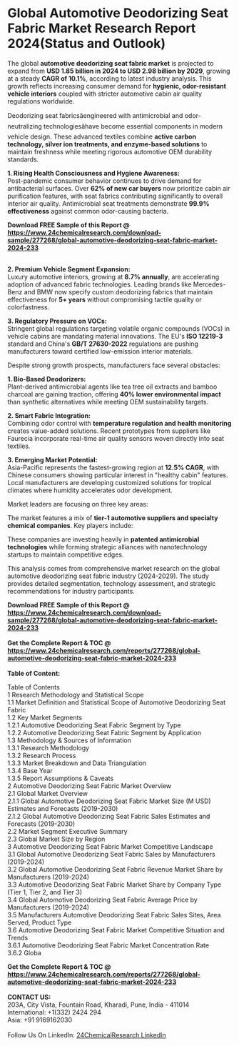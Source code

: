 <h1>Global Automotive Deodorizing Seat Fabric Market Research Report 2024(Status and Outlook)</h1><p>The global <strong>automotive deodorizing seat fabric market</strong> is projected to expand from <strong>USD 1.85 billion in 2024 to USD 2.98 billion by 2029</strong>, growing at a steady <strong>CAGR of 10.1%</strong>, according to latest industry analysis. This growth reflects increasing consumer demand for <strong>hygienic, odor-resistant vehicle interiors</strong> coupled with stricter automotive cabin air quality regulations worldwide.</p><p>Deodorizing seat fabricsâengineered with antimicrobial and odor-neutralizing technologiesâhave become essential components in modern vehicle design. These advanced textiles combine <strong>active carbon technology, silver ion treatments, and enzyme-based solutions</strong> to maintain freshness while meeting rigorous automotive OEM durability standards.</p><p><strong>1. Rising Health Consciousness and Hygiene Awareness:</strong><br>
Post-pandemic consumer behavior continues to drive demand for antibacterial surfaces. Over <strong>62% of new car buyers</strong> now prioritize cabin air purification features, with seat fabrics contributing significantly to overall interior air quality. Antimicrobial seat treatments demonstrate <strong>99.9% effectiveness</strong> against common odor-causing bacteria.</p><div><b>Download FREE Sample of this Report @ 
            <a href="https://www.24chemicalresearch.com/download-sample/277268/global-automotive-deodorizing-seat-fabric-market-2024-233">
            https://www.24chemicalresearch.com/download-sample/277268/global-automotive-deodorizing-seat-fabric-market-2024-233</a></b></div><br><p><strong>2. Premium Vehicle Segment Expansion:</strong><br>  
Luxury automotive interiors, growing at <strong>8.7% annually</strong>, are accelerating adoption of advanced fabric technologies. Leading brands like Mercedes-Benz and BMW now specify custom deodorizing fabrics that maintain effectiveness for <strong>5+ years</strong> without compromising tactile quality or colorfastness.</p><p><strong>3. Regulatory Pressure on VOCs:</strong><br>  
Stringent global regulations targeting volatile organic compounds (VOCs) in vehicle cabins are mandating material innovations. The EU's <strong>ISO 12219-3</strong> standard and China's <strong>GB/T 27630-2022</strong> regulations are pushing manufacturers toward certified low-emission interior materials.</p><p>Despite strong growth prospects, manufacturers face several obstacles:</p><p><strong>1. Bio-Based Deodorizers:</strong><br>
Plant-derived antimicrobial agents like tea tree oil extracts and bamboo charcoal are gaining traction, offering <strong>40% lower environmental impact</strong> than synthetic alternatives while meeting OEM sustainability targets.</p><p><strong>2. Smart Fabric Integration:</strong><br>
Combining odor control with <strong>temperature regulation and health monitoring</strong> creates value-added solutions. Recent prototypes from suppliers like Faurecia incorporate real-time air quality sensors woven directly into seat textiles.</p><p><strong>3. Emerging Market Potential:</strong><br>
Asia-Pacific represents the fastest-growing region at <strong>12.5% CAGR</strong>, with Chinese consumers showing particular interest in "healthy cabin" features. Local manufacturers are developing customized solutions for tropical climates where humidity accelerates odor development.</p><p>Market leaders are focusing on three key areas:</p><p>The market features a mix of <strong>tier-1 automotive suppliers and specialty chemical companies</strong>. Key players include:</p><p>These companies are investing heavily in <strong>patented antimicrobial technologies</strong> while forming strategic alliances with nanotechnology startups to maintain competitive edges.</p><p>This analysis comes from comprehensive market research on the global automotive deodorizing seat fabric industry (2024-2029). The study provides detailed segmentation, technology assessment, and strategic recommendations for industry participants.</p><div><b>Download FREE Sample of this Report @ 
            <a href="https://www.24chemicalresearch.com/download-sample/277268/global-automotive-deodorizing-seat-fabric-market-2024-233">
            https://www.24chemicalresearch.com/download-sample/277268/global-automotive-deodorizing-seat-fabric-market-2024-233</a></b></div><br><div><b>Get the Complete Report & TOC @ 
            <a href="https://www.24chemicalresearch.com/reports/277268/global-automotive-deodorizing-seat-fabric-market-2024-233">
            https://www.24chemicalresearch.com/reports/277268/global-automotive-deodorizing-seat-fabric-market-2024-233</a></b></div><br>
            <b>Table of Content:</b><p>Table of Contents<br />
1 Research Methodology and Statistical Scope<br />
1.1 Market Definition and Statistical Scope of Automotive Deodorizing Seat Fabric<br />
1.2 Key Market Segments<br />
1.2.1 Automotive Deodorizing Seat Fabric Segment by Type<br />
1.2.2 Automotive Deodorizing Seat Fabric Segment by Application<br />
1.3 Methodology & Sources of Information<br />
1.3.1 Research Methodology<br />
1.3.2 Research Process<br />
1.3.3 Market Breakdown and Data Triangulation<br />
1.3.4 Base Year<br />
1.3.5 Report Assumptions & Caveats<br />
2 Automotive Deodorizing Seat Fabric Market Overview<br />
2.1 Global Market Overview<br />
2.1.1 Global Automotive Deodorizing Seat Fabric Market Size (M USD) Estimates and Forecasts (2019-2030)<br />
2.1.2 Global Automotive Deodorizing Seat Fabric Sales Estimates and Forecasts (2019-2030)<br />
2.2 Market Segment Executive Summary<br />
2.3 Global Market Size by Region<br />
3 Automotive Deodorizing Seat Fabric Market Competitive Landscape<br />
3.1 Global Automotive Deodorizing Seat Fabric Sales by Manufacturers (2019-2024)<br />
3.2 Global Automotive Deodorizing Seat Fabric Revenue Market Share by Manufacturers (2019-2024)<br />
3.3 Automotive Deodorizing Seat Fabric Market Share by Company Type (Tier 1, Tier 2, and Tier 3)<br />
3.4 Global Automotive Deodorizing Seat Fabric Average Price by Manufacturers (2019-2024)<br />
3.5 Manufacturers Automotive Deodorizing Seat Fabric Sales Sites, Area Served, Product Type<br />
3.6 Automotive Deodorizing Seat Fabric Market Competitive Situation and Trends<br />
3.6.1 Automotive Deodorizing Seat Fabric Market Concentration Rate<br />
3.6.2 Globa</p><div><b>Get the Complete Report & TOC @ 
            <a href="https://www.24chemicalresearch.com/reports/277268/global-automotive-deodorizing-seat-fabric-market-2024-233">
            https://www.24chemicalresearch.com/reports/277268/global-automotive-deodorizing-seat-fabric-market-2024-233</a></b></div><br><b>CONTACT US:</b><br>
            203A, City Vista, Fountain Road, Kharadi, Pune, India - 411014<br>
            International: +1(332) 2424 294<br>
            Asia: +91 9169162030 <br><br>
            Follow Us On LinkedIn: <a href="https://www.linkedin.com/company/24chemicalresearch/">24ChemicalResearch LinkedIn</a>